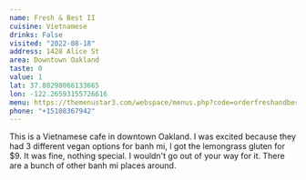 ```yaml
---
name: Fresh & Best II
cuisine: Vietnamese
drinks: False
visited: "2022-08-18"
address: 1428 Alice St
area: Downtown Oakland
taste: 0
value: 1
lat: 37.80298066133665
lon: -122.26593155726616
menu: https://themenustar3.com/webspace/menus.php?code=orderfreshandbestcafe2.com
phone: "+15108367942"
---
```


This is a Vietnamese cafe in downtown Oakland. I was excited because they had 3 different vegan options for banh mi, I got the lemongrass gluten for $9. It was fine, nothing special. I wouldn't go out of your way for it. There are a bunch of other banh mi places around.
